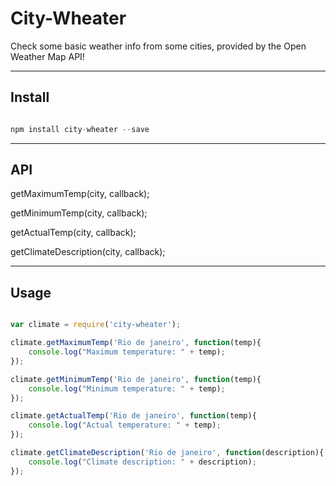 # City-Wheater

Check some basic weather info from some cities, provided by the Open Weather Map API!

---

## Install

``` js

npm install city-wheater --save

```

---

## API

getMaximumTemp(city, callback);

getMinimumTemp(city, callback);

getActualTemp(city, callback);

getClimateDescription(city, callback);

---

## Usage

``` js

var climate = require('city-wheater');

climate.getMaximumTemp('Rio de janeiro', function(temp){
    console.log("Maximum temperature: " + temp);
});

climate.getMinimumTemp('Rio de janeiro', function(temp){
    console.log("Minimum temperature: " + temp);
});

climate.getActualTemp('Rio de janeiro', function(temp){
    console.log("Actual temperature: " + temp);
});

climate.getClimateDescription('Rio de janeiro', function(description){
    console.log("Climate description: " + description);
});

```
